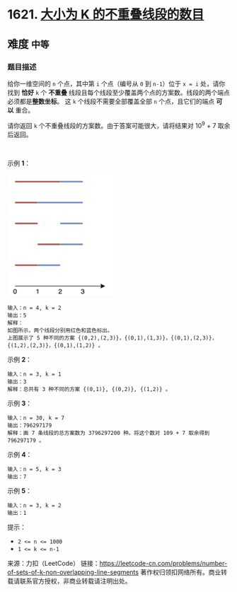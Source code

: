 # 1621. [大小为 K 的不重叠线段的数目](https://leetcode-cn.com/problems/number-of-sets-of-k-non-overlapping-line-segments/)  
<font size=5> 难度 `中等` </font>
---

### 题目描述

给你一维空间的 `n` 个点，其中第 `i` 个点（编号从 `0` 到 `n-1`）位于 `x = i` 处，请你找到 **恰好** `k` 个 **不重叠** 线段且每个线段至少覆盖两个点的方案数。线段的两个端点必须都是**整数坐标**。
这 `k` 个线段不需要全部覆盖全部 `n` 个点，且它们的端点 **可以** 重合。

请你返回 `k` 个不重叠线段的方案数。由于答案可能很大，请将结果对 10<sup>9</sup> + 7 取余 后返回。

 

示例 **1**：


<img src="https://github.com/Mathstarry/Leetcode/blob/master/problems/1621_numberOfSets/img/1621_pic.png" width = "250" height = "280" alt="" align=center />

```
输入：n = 4, k = 2
输出：5
解释：
如图所示，两个线段分别用红色和蓝色标出。
上图展示了 5 种不同的方案 {(0,2),(2,3)}，{(0,1),(1,3)}，{(0,1),(2,3)}，{(1,2),(2,3)}，{(0,1),(1,2)} 。
```
示例 **2**：
```
输入：n = 3, k = 1
输出：3
解释：总共有 3 种不同的方案 {(0,1)}, {(0,2)}, {(1,2)} 。
```
示例 **3**：
```
输入：n = 30, k = 7
输出：796297179
解释：画 7 条线段的总方案数为 3796297200 种。将这个数对 109 + 7 取余得到 796297179 。
```
示例 **4**：
```
输入：n = 5, k = 3
输出：7
```
示例 **5**：
```
输入：n = 3, k = 2
输出：1
```

提示：

* `2 <= n <= 1000`
* `1 <= k <= n-1`


来源：力扣（LeetCode）
链接：https://leetcode-cn.com/problems/number-of-sets-of-k-non-overlapping-line-segments
著作权归领扣网络所有。商业转载请联系官方授权，非商业转载请注明出处。
